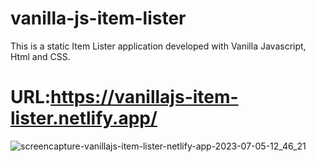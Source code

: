 # vanilla-js-item-lister
This is a static Item Lister application developed with Vanilla Javascript, Html and CSS.
# URL:https://vanillajs-item-lister.netlify.app/
![screencapture-vanillajs-item-lister-netlify-app-2023-07-05-12_46_21](https://github.com/Joniekesh/vanilla-js-item-lister/assets/73966666/e8188383-ab1a-4351-b9e9-08c1e1921cad)
